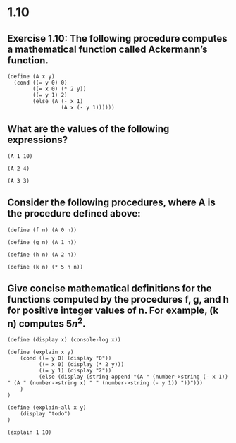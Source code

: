 # 1.10

## Exercise 1.10: The following procedure computes a mathematical function called Ackermann’s function.

```eval-scheme
(define (A x y)
  (cond ((= y 0) 0)
        ((= x 0) (* 2 y))
        ((= y 1) 2)
        (else (A (- x 1)
                 (A x (- y 1))))))
```

## What are the values of the following expressions?

```eval-scheme
(A 1 10)
```

```eval-scheme
(A 2 4)
```

```eval-scheme
(A 3 3)
```

## Consider the following procedures, where A is the procedure defined above:

```eval-scheme
(define (f n) (A 0 n))
```

```eval-scheme
(define (g n) (A 1 n))
```

```eval-scheme
(define (h n) (A 2 n))
```

```eval-scheme
(define (k n) (* 5 n n))
```

## Give concise mathematical definitions for the functions computed by the procedures f, g, and h for positive integer values of n. For example, (k n) computes $5n^2$.

```eval-scheme
(define (display x) (console-log x))

(define (explain x y)
    (cond ((= y 0) (display "0"))
          ((= x 0) (display (* 2 y)))
          ((= y 1) (display "2"))
          (else (display (string-append "(A " (number->string (- x 1)) " (A " (number->string x) " " (number->string (- y 1)) "))")))
    )
)

(define (explain-all x y)
    (display "todo")
)

(explain 1 10)
```